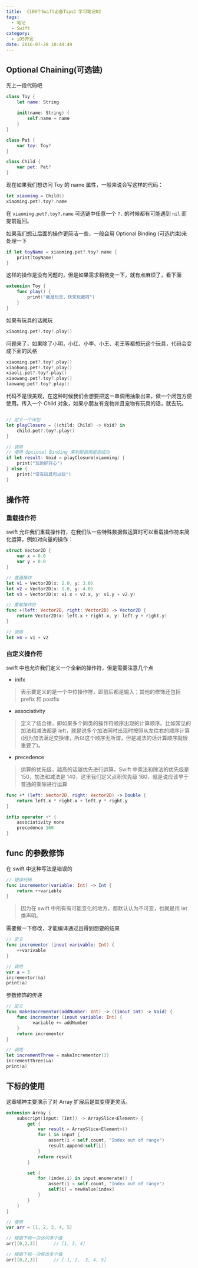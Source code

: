```yaml
---
title: 《100个Swift必备Tips》学习笔记02
tags:
  - 笔记
  - Swift
category:
  - iOS开发
date: 2016-07-28 10:44:49
---
```

## Optional Chaining(可选链)
先上一段代码吧

```swift
class Toy {
    let name: String
    
    init(name: String) {
        self.name = name
    }
}

class Pet {
    var toy: Toy?
}

class Child {
    var pet: Pet?
}
```
<!--more-->
现在如果我们想访问 Toy 的 name 属性，一般来说会写这样的代码：

```swift
let xiaoming = Child()
xiaoming.pet?.toy?.name
```
在 `xiaoming.pet?.toy?.name` 可选链中任意一个 `?.` 的时候都有可能遇到 `nil` 而提前返回。

如果我们想让后面的操作更简洁一些，一般会用 Optional Binding (可选约束)来处理一下

```swift
if let toyName = xiaoming.pet?.toy?.name {
    print(toyName)
}
```
这样的操作是没有问题的，但是如果需求稍微变一下，就有点麻烦了，看下面

```swift
extension Toy {
    func play() {
    	print("我是玩具，快来玩我呀")
    }
}
```
如果有玩具的话就玩

```swift
xiaoming.pet?.toy?.play()
```
问题来了，如果除了小明，小红、小李、小王、老王等都想玩这个玩具，代码会变成下面的风格

```swift
xiaoming.pet?.toy?.play()
xiaohong.pet?.toy?.play()
xiaoli.pet?.toy?.play()
xiaowang.pet?.toy?.play()
laowang.pet?.toy?.play()
```
代码不是很美观，在这种时候我们会想要把这一串调用抽象出来，做一个闭包方便使用。传入一个 Child 对象，如果小朋友有宠物并且宠物有玩具的话，就去玩。

```swift

// 定义一个闭包
let playClosure = {(child: Child) -> Void? in
	child.pet?.toy?.play()
}

// 调用
// 使用 Optional Binding 来判断调用是否成功
if let result: Void = playClosure(xiaoming) {
    print("玩的好开心")
} else {
    print("没有玩具可以玩")
}
```

## 操作符
### 重载操作符
swift 允许我们重载操作符，在我们队一些特殊数据做运算时可以重载操作符来简化运算，例如对向量的操作：

```swift
struct Vector2D {
    var x = 0.0
    var y = 0.0
}

// 普通操作
let v1 = Vector2D(x: 2.0, y: 3.0)
let v2 = Vector2D(x: 1.0, y: 4.0)
let v3 = Vector2D(x: v1.x + v2.x, y: v1.y + v2.y)

// 重载操作符
func +(left: Vector2D, right: Vector2D) -> Vector2D {
    return Vector2D(x: left.x + right.x, y: left.y + right.y)
}

// 调用
let v4 = v1 + v2
```

### 自定义操作符
swift 中也允许我们定义一个全新的操作符，但是需要注意几个点

* inifx

>表示要定义的是一个中位操作符，即前后都是输入；其他的修饰还包括 prefix 和 postfix

* associativity

>定义了结合律，即如果多个同类的操作符顺序出现的计算顺序。比如常见的加法和减法都是 left，就是说多个加法同时出现时按照从左往右的顺序计算 (因为加法满足交换律，所以这个顺序无所谓，但是减法的话计算顺序就很重要了)。

* precedence

>运算的优先级，越高的话越优先进行运算。Swift 中乘法和除法的优先级是 150，加法和减法是 140，这里我们定义点积优先级 160，就是说应该早于普通的乘除进行运算

``` swift
func +* (left: Vector2D, right: Vector2D) -> Double {
	return left.x * right.x + left.y * right.y
}

infix operator +* {
	associativity none
	precedence 160
}
```
## func 的参数修饰
在 swift 中这种写法是错误的

```swift
// 错误代码
func incrementor(variable: Int) -> Int {
    return ++variable
}
```
> 因为在 swift 中所有有可能变化的地方，都默认认为不可变，也就是用 let 类声明。

需要做一下修改，才能编译通过且得到想要的结果

```swift
// 定义
func incrementor (inout varivable: Int) {
    ++varivable
}

// 调用
var a = 3
incrementor(&a)
print(a)
```
参数修饰的传递

```swift
// 定义
func makeIncrementor(addNumber: Int) -> ((inout Int) -> Void) {
    func incrementor (inout variable: Int) {
	      variable += addNumber
    }
    return incrementor
}

// 调用
let incrementThree = makeIncrementor(3)
incrementThree(&a)
print(a)
```
## 下标的使用
这章喵神主要演示了对 Array 扩展后是其变得更灵活。

```swift
extension Array {
    subscript(input: [Int]) -> ArraySlice<Element> {
        get {
            var result = ArraySlice<Element>()
            for i in input {
                assert(i < self.count, "Index out of range")
                result.append(self[i])
            }
            return result
        }

        set {
            for (index,i) in input.enumerate() {
                assert(i < self.count, "Index out of range")
                self[i] = newValue[index]
            }
        }
    }
}

// 使用
var arr = [1, 2, 3, 4, 5]

// 根据下标一次访问多个值
arr[[0,2,3]]      // [1, 3, 4]

// 根据下标一次修改多个值
arr[[0,2,3]]      // [-1, 2, -3, 4, 5]
```



